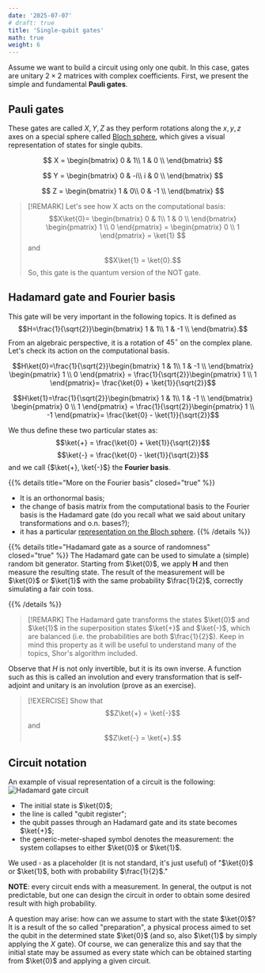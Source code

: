 ```yaml
---
date: '2025-07-07'
# draft: true
title: 'Single-qubit gates'
math: true
weight: 6
---
```


Assume we want to build a circuit using only one qubit. In this case, gates are unitary $2\times2$ matrices with complex coefficients. First, we present the simple and fundamental $\textbf{Pauli gates}$.

## Pauli gates
These gates are called $X, Y, Z$ as they perform rotations along the $x, y, z$ axes on a special sphere called [Bloch sphere](https://en.wikipedia.org/wiki/Bloch_sphere), which gives a visual representation of states for single qubits.

$$ X = \begin{bmatrix}
0 & 1\\
1 & 0 \\
\end{bmatrix} $$

$$ Y = \begin{bmatrix}
0 & -i\\
i & 0 \\
\end{bmatrix} $$

$$ Z = \begin{bmatrix}
1 & 0\\
0 & -1 \\
\end{bmatrix} $$


>[!REMARK]
>Let's see how X acts on the computational basis:
> $$X\ket{0}= \begin{bmatrix}
 0 & 1\\
 1 & 0 \\
 \end{bmatrix} \begin{pmatrix} 1 \\ 0 \end{pmatrix} = \begin{pmatrix} 0 \\ 1 \end{pmatrix} = \ket{1} $$
>and $$X\ket{1} = \ket{0}.$$ So, this gate is the quantum version of the NOT gate.

## Hadamard gate and Fourier basis

This gate will be very important in the following topics. It is defined as 
 $$H=\frac{1}{\sqrt{2}}\begin{bmatrix}
 1 & 1\\
 1 & -1 \\
 \end{bmatrix}.$$
From an algebraic perspective, it is a rotation of $45^\circ$ on the complex plane. Let's check its action on the computational basis.

$$H\ket{0}=\frac{1}{\sqrt{2}}\begin{bmatrix}
 1 & 1\\
 1 & -1 \\
 \end{bmatrix} \begin{pmatrix} 1 \\ 0 \end{pmatrix} = \frac{1}{\sqrt{2}}\begin{pmatrix} 1 \\ 1 \end{pmatrix}=  \frac{\ket{0} + \ket{1}}{\sqrt{2}}$$

 $$H\ket{1}=\frac{1}{\sqrt{2}}\begin{bmatrix}
 1 & 1\\
 1 & -1 \\
 \end{bmatrix} \begin{pmatrix} 0 \\ 1 \end{pmatrix} = \frac{1}{\sqrt{2}}\begin{pmatrix} 1 \\ -1 \end{pmatrix}=  \frac{\ket{0} - \ket{1}}{\sqrt{2}}$$

 We thus define these two particular states as:
 $$\ket{+} = \frac{\ket{0} + \ket{1}}{\sqrt{2}}$$
 $$\ket{-} = \frac{\ket{0} - \ket{1}}{\sqrt{2}}$$
 and we call \{$\ket{+}, \ket{-}$\} the $\textbf{Fourier basis}.$

{{% details title="More on the Fourier basis" closed="true" %}}


- It is an orthonormal basis;
- the change of basis matrix from the computational basis to the Fourier basis is the Hadamard gate (do you recall what we said about unitary transformations and o.n. bases?);
- it has a particular [representation on the Bloch sphere](https://quantum-education-modules.readthedocs.io/en/latest/introductory/qubits/bloch_sphere.html).
{{% /details %}}

{{% details title="Hadamard gate as a source of randomness" closed="true" %}}
The Hadamard gate can be used to simulate a (simple) random bit generator. Starting from $\ket{0}$, we apply $\textbf{H}$ and then measure the resulting state. The result of the measurement will be $\ket{0}$ or $\ket{1}$ with the same probability $\frac{1}{2}$, correctly simulating a fair coin toss.


{{% /details %}}

>[!REMARK]
>The Hadamard gate transforms the states $\ket{0}$ and $\ket{1}$ in the superposition states $\ket{+}$ and $\ket{-}$, which are balanced (i.e. the probabilities are both $\frac{1}{2}$). Keep in mind this property as it will be useful to understand many of the topics, Shor's algorithm included.

Observe that $H$ is not only invertible, but it is its own inverse. A function such as this is called an involution and every transformation that is self-adjoint and unitary is an involution (prove as an exercise).

>[!EXERCISE]
>Show that $$Z\ket{+} = \ket{-}$$ and $$Z\ket{-} = \ket{+}.$$


## Circuit notation
An example of visual representation of a circuit is the following:
<img class="light-invertible" src="../images/Hadgate.png" alt="Hadamard gate circuit"/>

- The initial state is $\ket{0}$;
- the line is called "qubit register";
- the qubit passes through an Hadamard gate and its state becomes $\ket{+}$;
- the generic-meter-shaped symbol denotes the measurement: the system collapses to either $\ket{0}$ or $\ket{1}$.

We used $\square$ as a placeholder (it is not standard, it's just useful) of "$\ket{0}$ or $\ket{1}$, both with probability $\frac{1}{2}$."

$\textbf{NOTE}:$ every circuit ends with a measurement. In general, the output is not predictable, but one can design the circuit in order to obtain some desired result with high probability.

A question may arise: how can we assume to start with the state $\ket{0}$? It is a result of the so called "preparation", a physical process aimed to set the qubit in the determined state $\ket{0}$ (and so, also $\ket{1}$ by simply applying the $X$ gate). Of course, we can generalize this and say that the initial state may be assumed as every state which can be obtained starting from $\ket{0}$ and applying a given circuit.








